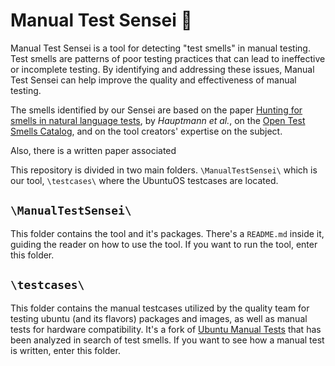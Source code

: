 # Manual Test Sensei 🥷
Manual Test Sensei is a tool for detecting "test smells" in manual testing. Test smells are patterns of poor testing practices that can lead to ineffective or incomplete testing. By identifying and addressing these issues, Manual Test Sensei can help improve the quality and effectiveness of manual testing.

The smells identified by our Sensei are based on the paper [Hunting for smells in natural language tests](https://ieeexplore.ieee.org/document/6606682/), by _Hauptmann et al._, on the [Open Test Smells Catalog](https://easy.github.io/testsmells/index.html), and on the tool creators' expertise on the subject.

Also, there is a written paper associated 

This repository is divided in two main folders. `\ManualTestSensei\` which is our tool, `\testcases\` where the UbuntuOS testcases are located.

## `\ManualTestSensei\`

This folder contains the tool and it's packages. There's a `README.md` inside it, guiding the reader on how to use the tool. If you want to run the tool, enter this folder.

## `\testcases\`
This folder contains the manual testcases utilized by the quality team for testing ubuntu (and its flavors) packages and images, as well as manual tests for hardware compatibility. It's a fork of [Ubuntu Manual Tests](https://launchpad.net/ubuntu-manual-tests) that has been analyzed in search of test smells. If you want to see how a manual test is written, enter this folder.




